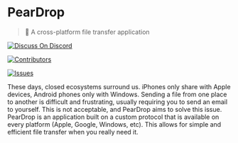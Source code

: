 # PearDrop

> 🍐 A cross-platform file transfer application

[![Discuss On Discord][discord]][discord-url]

[![Contributors][contributors-shield]][contributors-url]

[![Issues][issues]][issues-url]

These days, closed ecosystems surround us. iPhones only share with Apple devices, Android phones only with Windows. Sending a file from one place to another is difficult and frustrating, usually requiring you to send an email to yourself. This is not acceptable, and PearDrop aims to solve this issue. PearDrop is an application built on a custom protocol that is available on every platform (Apple, Google, Windows, etc). This allows for simple and efficient file transfer when you really need it.

<!--
README Template to fill out at a later date

![](header.png)

## Installation

OS X & Linux:

```sh
npm install my-crazy-module --save
```

Windows:

```sh
edit autoexec.bat
```

## Usage example

A few motivating and useful examples of how your product can be used. Spice this up with code blocks and potentially more screenshots.

_For more examples and usage, please refer to the [Wiki][wiki]._

## Development setup

Describe how to install all development dependencies and how to run an automated test-suite of some kind. Potentially do this for multiple platforms.

```sh
make install
npm test
```

## Release History

- 0.2.1
  - CHANGE: Update docs (module code remains unchanged)
- 0.2.0
  - CHANGE: Remove `setDefaultXYZ()`
  - ADD: Add `init()`
- 0.1.1
  - FIX: Crash when calling `baz()` (Thanks @GenerousContributorName!)
- 0.1.0
  - The first proper release
  - CHANGE: Rename `foo()` to `bar()`
- 0.0.1
  - Work in progress

## Meta

Your Name – [@YourTwitter](https://twitter.com/dbader_org) – YourEmail@example.com

Distributed under the XYZ license. See `LICENSE` for more information.

[https://github.com/yourname/github-link](https://github.com/dbader/)

## Contributing

1. Fork it (<https://github.com/yourname/yourproject/fork>)
2. Create your feature branch (`git checkout -b feature/fooBar`)
3. Commit your changes (`git commit -am 'Add some fooBar'`)
4. Push to the branch (`git push origin feature/fooBar`)
5. Create a new Pull Request -->

<!-- Markdown link & img dfn's -->

[discord-url]: https://discord.gg/gKYSMeJ
[discord]: https://img.shields.io/discord/453710350454620160.svg
[issues]: https://img.shields.io/github/issues/GoldinGuy/PearDrop
[issues-url]: https://github.com/GoldinGuy/PearDrop/issues
[contributors-shield]: https://img.shields.io/github/contributors/GoldinGuy/PearDrop.svg?style=flat-square
[contributors-url]: https://github.com/GoldinGuy/PearDrop/graphs/contributors

